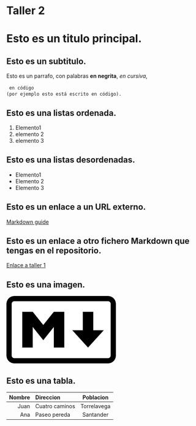 # Taller 2  

# Esto es un titulo principal.
## Esto es un subtitulo.
Esto es un parrafo, con palabras **en negrita**, _en cursiva_,
```
 en código 
(por ejemplo esto está escrito en código). 
```
## Esto es una listas ordenada.
1. Elemento1
2. elemento 2
3. elemento 3
## Esto es una listas desordenadas.
* Elemento1
* Elemento 2
* Elemento 3
## Esto es un enlace a un URL externo.
[Markdown guide](https://www.markdownguide.org)
## Esto es un enlace a otro fichero Markdown que tengas en el repositorio.
[Enlace a taller 1](Taller1.md)
## Esto es una imagen.
![Markdown](img/descarga.png "Imagen de Markdown")
## Esto es una tabla.
|Nombre|Direccion|Poblacion|
|----:|:----|:----:|
|Juan|Cuatro caminos|Torrelavega|
|Ana|Paseo pereda|Santander|  

